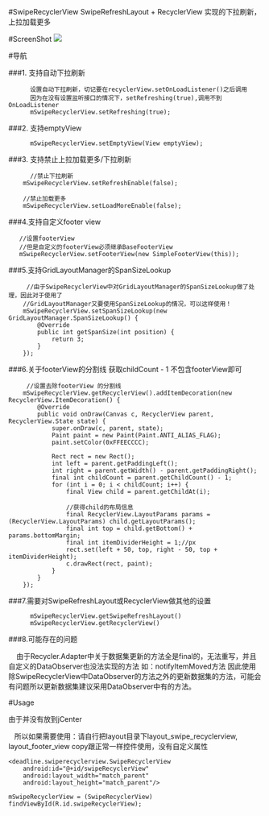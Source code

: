 #SwipeRecyclerView
SwipeRefreshLayout + RecyclerView 实现的下拉刷新，上拉加载更多

#ScreenShot
![](https://github.com/niniloveyou/SwipeRecyclerView/blob/master/swipeRecyclerView.gif)

#导航

###1. 支持自动下拉刷新

          设置自动下拉刷新，切记要在recyclerView.setOnLoadListener()之后调用
          因为在没有设置监听接口的情况下，setRefreshing(true),调用不到OnLoadListener
          mSwipeRecyclerView.setRefreshing(true);
          
###2. 支持emptyView
          
          mSwipeRecyclerView.setEmptyView(View emptyView);
          
###3. 支持禁止上拉加载更多/下拉刷新
          
          //禁止下拉刷新
        mSwipeRecyclerView.setRefreshEnable(false);

        //禁止加载更多
        mSwipeRecyclerView.setLoadMoreEnable(false);
        
###4.支持自定义footer view

       //设置footerView
       //但是自定义的footerView必须继承BaseFooterView
       mSwipeRecyclerView.setFooterView(new SimpleFooterView(this));
       
###5.支持GridLayoutManager的SpanSizeLookup
          
         //由于SwipeRecyclerView中对GridLayoutManager的SpanSizeLookup做了处理，因此对于使用了
        //GridLayoutManager又要使用SpanSizeLookup的情况，可以这样使用！
        mSwipeRecyclerView.setSpanSizeLookup(new GridLayoutManager.SpanSizeLookup() {
            @Override
            public int getSpanSize(int position) {
                return 3;
            }
        });
        
###6.关于footerView的分割线 获取childCount - 1 不包含footerView即可 

         //设置去除footerView 的分割线
        mSwipeRecyclerView.getRecyclerView().addItemDecoration(new RecyclerView.ItemDecoration() {
            @Override
            public void onDraw(Canvas c, RecyclerView parent, RecyclerView.State state) {
                super.onDraw(c, parent, state);
                Paint paint = new Paint(Paint.ANTI_ALIAS_FLAG);
                paint.setColor(0xFFEECCCC);

                Rect rect = new Rect();
                int left = parent.getPaddingLeft();
                int right = parent.getWidth() - parent.getPaddingRight();
                final int childCount = parent.getChildCount() - 1;
                for (int i = 0; i < childCount; i++) {
                    final View child = parent.getChildAt(i);

                    //获得child的布局信息
                    final RecyclerView.LayoutParams params = (RecyclerView.LayoutParams) child.getLayoutParams();
                    final int top = child.getBottom() + params.bottomMargin;
                    final int itemDividerHeight = 1;//px
                    rect.set(left + 50, top, right - 50, top + itemDividerHeight);
                    c.drawRect(rect, paint);
                }
            }
        });
        
###7.需要对SwipeRefreshLayout或RecyclerView做其他的设置

          mSwipeRecyclerView.getSwipeRefreshLayout()
          mSwipeRecyclerView.getRecyclerView()
          
          
          
###8.可能存在的问题

     由于Recycler.Adapter中关于数据集更新的方法全是final的，无法重写，并且自定义的DataObserver也没法实现的方法 如：notifyItemMoved方法
     因此使用除SwipeRecyclerView中DataObserver的方法之外的更新数据集的方法，可能会有问题所以更新数据集建议采用DataObserver中有的方法。
          
          
#Usage

由于并没有放到jCenter
         
    所以如果需要使用：请自行把layout目录下layout_swipe_recyclerview, layout_footer_view copy跟正常一样控件使用，没有自定义属性
        
    <deadline.swiperecyclerview.SwipeRecyclerView
        android:id="@+id/swipeRecyclerView"
        android:layout_width="match_parent"
        android:layout_height="match_parent"/>
        
    mSwipeRecyclerView = (SwipeRecyclerView) findViewById(R.id.swipeRecyclerView);   
    
